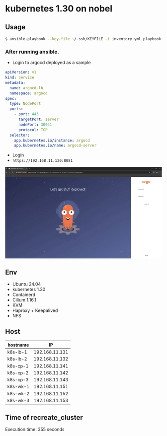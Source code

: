 # kubernetes 1.30 on nobel

## Usage

```bash
$ ansible-playbook --key-file ~/.ssh/KEYFILE -i inventory.yml playbook.yml
```

### After running ansible.

- Login to argocd deployed as a sample

```yaml
apiVersion: v1
kind: Service
metadata:
  name: argocd-lb
  namespace: argocd
spec:
  type: NodePort
  ports:
    - port: 443
      targetPort: server
      nodePort: 30041
      protocol: TCP
  selector:
    app.kubernetes.io/instance: argocd
    app.kubernetes.io/name: argocd-server
```

- Login
- `https://192.168.11.130:8081`

![Image](login_argocd.png)

## Env

- Ubuntu 24.04
- kubernetes 1.30
- Containerd
- Cilium 1.16.1
- KVM
- Haproxy + Keepalived
- NFS

## Host

| hostname | IP             |
| -------- | -------------- |
| k8s-lb-1 | 192.168.11.131 |
| k8s-lb-2 | 192.168.11.132 |
| k8s-cp-1 | 192.168.11.141 |
| k8s-cp-2 | 192.168.11.142 |
| k8s-cp-3 | 192.168.11.143 |
| k8s-wk-1 | 192.168.11.151 |
| k8s-wk-2 | 192.168.11.152 |
| k8s-wk-3 | 192.168.11.153 |

## Time of recreate_cluster

Execution time: 355 seconds
